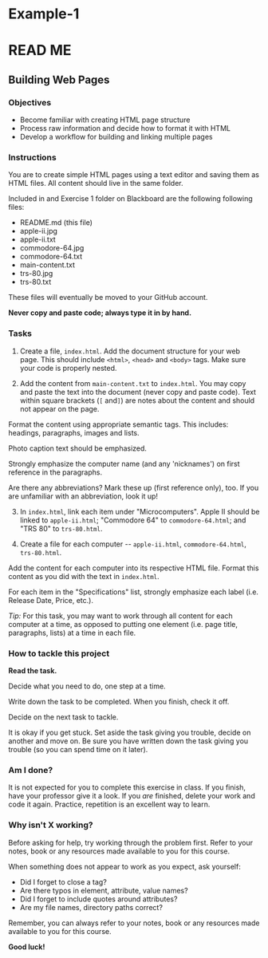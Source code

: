 # Example-1
# READ ME

## Building Web Pages


### Objectives

- Become familiar with creating HTML page structure
- Process raw information and decide how to format it with HTML
- Develop a workflow for building and linking multiple pages


### Instructions

You are to create simple HTML pages using a text editor and saving them as HTML files. All content should live in the same folder. 

Included in and Exercise 1 folder on Blackboard are the following following files:

- README.md (this file)
- apple-ii.jpg
- apple-ii.txt
- commodore-64.jpg
- commodore-64.txt
- main-content.txt
- trs-80.jpg
- trs-80.txt

These files will eventually be moved to your GitHub account. 


**Never copy and paste code; always type it in by hand.**


### Tasks

1. Create a file, `index.html`. Add the document structure for your web page. This should include `<html>`, `<head>` and `<body>` tags. Make sure your code is properly nested.

2. Add the content from `main-content.txt` to `index.html`. You may copy and paste the text into the document (never copy and paste code). Text within square brackets (`[` and`]`) are notes about the content and should not appear on the page.

  Format the content using appropriate semantic tags. This includes: headings, paragraphs, images and lists.

  Photo caption text should be emphasized.

  Strongly emphasize the computer name (and any 'nicknames') on first reference in the paragraphs.

  Are there any abbreviations? Mark these up (first reference only), too. If you are unfamiliar with an abbreviation, look it up!

3. In `index.html`, link each item under "Microcomputers". Apple II should be linked to `apple-ii.html`; "Commodore 64" to `commodore-64.html`; and "TRS 80" to `trs-80.html`.

4. Create a file for each computer -- `apple-ii.html`, `commodore-64.html`, `trs-80.html`.

  Add the content for each computer into its respective HTML file. Format this content as you did with the text in `index.html`.

  For each item in the "Specifications" list, strongly emphasize each label (i.e. Release Date, Price, etc.).

  *Tip:* For this task, you may want to work through all content for each computer at a time, as opposed to putting one element (i.e. page title, paragraphs, lists) at a time in each file.


### How to tackle this project

**Read the task.**

Decide what you need to do, one step at a time.

Write down the task to be completed. When you finish, check it off.

Decide on the next task to tackle.

It is okay if you get stuck. Set aside the task giving you trouble, decide on another and move on. Be sure you have written down the task giving you trouble (so you can spend time on it later).


### Am I done?

It is not expected for you to complete this exercise in class. If you finish, have your professor give it a look. If you *are* finished, delete your work and code it again. Practice, repetition is an excellent way to learn.


### Why isn't X working?

Before asking for help, try working through the problem first. Refer to your notes, book or any resources made available to you for this course.

When something does not appear to work as you expect, ask yourself:

  - Did I forget to close a tag?
  - Are there typos in element, attribute, value names?
  - Did I forget to include quotes around attributes?
  - Are my file names, directory paths correct?

Remember, you can always refer to your notes, book or any resources made available to you for this course.

**Good luck!**
